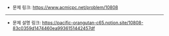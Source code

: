 - 문제 링크: https://www.acmicpc.net/problem/10808
- - -
- 문제 설명 링크: https://pacific-orangutan-c65.notion.site/10808-83c0359d1474460ea9936151442457df